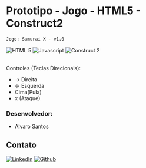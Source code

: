 # Prototipo - Jogo - HTML5 - Construct2

```sh
Jogo: Samurai X - v1.0
```

<div align="left">
   <img src="https://img.shields.io/badge/-HTML%205-orangered?style=for-the-badge" alt="HTML 5">
   <img src="https://img.shields.io/badge/-Javascript-yellow?style=for-the-badge" alt="Javascript">
   <img src="https://img.shields.io/badge/-Construct%202-darkgray?style=for-the-badge" alt="Construct 2">
</div>

<br />

Controles (Teclas Direcionais): 

* -> Direita 
* <- Esquerda 
* Cima(Pula) 
* x (Ataque)

### Desenvolvedor:

* Alvaro Santos

## Contato

[![LinkedIn][linkedin-shield]][linkedin-url]
[![Github][github-shield]][github-url]

[linkedin-shield]: https://img.shields.io/badge/-LinkedIn-white.svg?logo=linkedin&colorB=0077B5&logoColor=white
[linkedin-url]: https://www.linkedin.com/in/alvaro-andrade-48596b117/
[github-shield]: https://img.shields.io/badge/-Github-black.svg?logo=github&colorB=181717&logoColor=white
[github-url]: https://github.com/alvarosantosph
